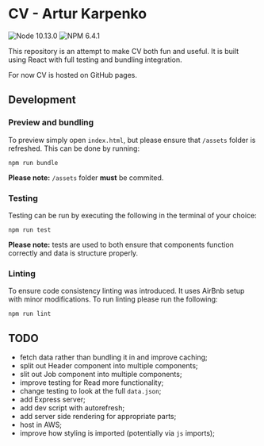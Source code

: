 # CV - Artur Karpenko

![Node 10.13.0](https://img.shields.io/badge/Node-10.13.0-brightgreen.svg) ![NPM 6.4.1](https://img.shields.io/badge/NPM-6.4.1-brightgreen.svg)

This repository is an attempt to make CV both fun and useful. It is built using React with full testing and bundling integration.

For now CV is hosted on GitHub pages.

## Development
### Preview and bundling
To preview simply open `index.html`, but please ensure that `/assets` folder is refreshed. This can be done by running:
```
npm run bundle
```
**Please note:** `/assets` folder **must** be commited.

### Testing
Testing can be run by executing the following in the terminal of your choice:
```
npm run test
```

**Please note:** tests are used to both ensure that components function correctly and data is structure properly.

### Linting
To ensure code consistency linting was introduced. It uses AirBnb setup with minor modifications. To run linting please run the following:
```
npm run lint
```

## TODO
- fetch data rather than bundling it in and improve caching;
- split out Header component into multiple components;
- slit out Job component into multiple components;
- improve testing for Read more functionality;
- change testing to look at the full `data.json`;
- add Express server;
- add dev script with autorefresh;
- add server side rendering for appropriate parts;
- host in AWS;
- improve how styling is imported (potentially via `js` imports);
